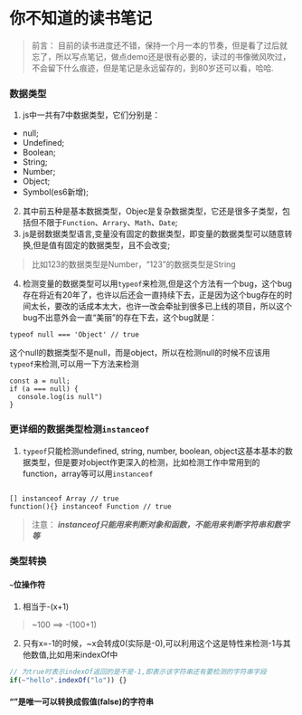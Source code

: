 # 你不知道的读书笔记

> 前言： 目前的读书进度还不错，保持一个月一本的节奏，但是看了过后就忘了，所以写点笔记，做点demo还是很有必要的，读过的书像微风吹过，不会留下什么痕迹，但是笔记是永远留存的，到80岁还可以看，哈哈.

### 数据类型

1. js中一共有7中数据类型，它们分别是：

* null;
* Undefined;
* Boolean;
* String;
* Number;
* Object;
* Symbol(es6新增);

2. 其中前五种是基本数据类型，Objec是复杂数据类型，它还是很多子类型，包括但不限于`Function`、`Arrary`、`Math`、`Date`;
3. js是弱数据类型语言,变量没有固定的数据类型，即变量的数据类型可以随意转换,但是值有固定的数据类型，且不会改变;

> 比如123的数据类型是Number，“123”的数据类型是String

4. 检测变量的数据类型可以用`typeof`来检测,但是这个方法有一个bug，这个bug存在将近有20年了，也许以后还会一直持续下去，正是因为这个bug存在的时间太长，要改的话成本太大，也许一改会牵扯到很多已上线的项目，所以这个bug不出意外会一直“美丽”的存在下去，这个bug就是：

```
typeof null === 'Object' // true

```

这个null的数据类型不是null，而是object，所以在检测null的时候不应该用`typeof`来检测,可以用一下方法来检测

```
const a = null;
if (a === null) {
  console.log(is null")
}
```

### 更详细的数据类型检测`instanceof`

1. `typeof`只能检测undefined, string, number, boolean, object这基本基本的数据类型，但是要对object作更深入的检测，比如检测工作中常用到的function，array等可以用`instanceof`
```

[] instanceof Array // true
function(){} instanceof Function // true

```

> 注意： ***instanceof只能用来判断对象和函数，不能用来判断字符串和数字等***
### 类型转换

#### `~`位操作符

1. 相当于-(x+1)

> ~100 ==> -(100+1)

2. 只有x=-1的时候，~x会转成0(实际是-0),可以利用这个这是特性来检测-1与其他数值,比如用来indexOf中
```javascript
// 为true时表示indexOf返回的是不是-1,即表示该字符串还有要检测的字符串字段
if(~"hello".indexOf("lo")) {}
```

#### “”是唯一可以转换成假值(false)的字符串

